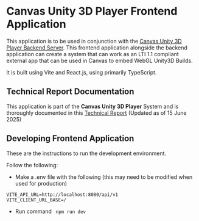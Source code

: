 # Canvas Unity 3D Player Frontend Application
This application is to be used in conjunction with the [Canvas Unity 3D Player Backend Server](https://github.com/lucas-rodiadis-rmit/unity3d-canvas-player-server). This frontend application alongside the backend application can create a system that can work as an LTI 1.1 compliant external app that can be used in Canvas to embed WebGL Unity3D Builds. 

It is built using Vite and React.js, using primarily TypeScript. 

## Technical Report Documentation
This application is part of the **Canvas Unity 3D Player** System and is thoroughly documented in this [Technical Report](https://rmiteduau.sharepoint.com/:w:/r/sites/ProgrammingProject1-CanvasUnity3D/Shared%20Documents/General/Project%20Documents/Assignment%202/HuDINi-540-technical-report.docx?d=w928004d177be4532a09d1c30dab9bb7f&csf=1&web=1&e=QojHGf) (Updated as of 15 June 2025) 
## Developing Frontend Application
These are the instructions to run the development environment.

Follow the following:
- Make a .env file with the following (this may need to be modified when used for production)
```
VITE_API_URL=http://localhost:8080/api/v1
VITE_CLIENT_URL_BASE=/
```


- Run command
``` npm run dev```
